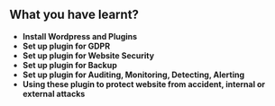## What you have learnt?
- **Install Wordpress and Plugins**
- **Set up plugin for GDPR**
- **Set up plugin for Website Security**
- **Set up plugin for Backup**
- **Set up plugin for Auditing, Monitoring, Detecting, Alerting**
- **Using these plugin to protect website from accident, internal or external attacks**
